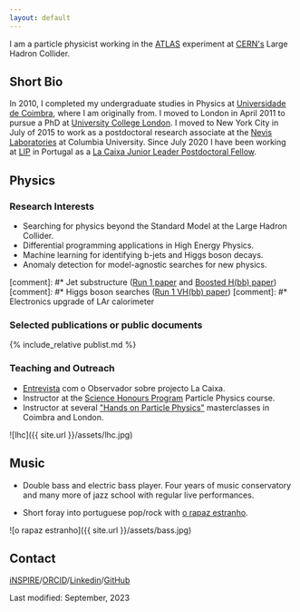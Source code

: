 ```yaml
---
layout: default
---
```


I am a particle physicist working in the [ATLAS](https://atlas.cern/) experiment at [CERN's](https://cern.ch/) Large Hadron Collider.

## Short Bio

In 2010, I completed my undergraduate studies in Physics at [Universidade de Coimbra](http://fisica.uc.pt/ax/main.php), where I am originally from. I moved to London in April 2011 to pursue a PhD at [University College London](http://www.hep.ucl.ac.uk/). I moved to New York City in July of 2015 to work as a postdoctoral research associate at the [Nevis Laboratories](https://www.nevis.columbia.edu/) at Columbia University.  Since July 2020 I have been working at [LIP](https://www.lip.pt/) in Portugal as a [La Caixa Junior Leader Postdoctoral Fellow](https://fundacionlacaixa.org/en/la-caixa-foundation-postdoctoral-junior-leader-fellowships-incoming).


## Physics

### Research Interests
* Searching for physics beyond the Standard Model at the Large Hadron Collider.
* Differential programming applications in High Energy Physics.
* Machine learning for identifying b-jets and Higgs boson decays.
* Anomaly detection for model-agnostic searches for new physics.

[comment]: #* Jet substructure ([Run 1 paper](https://arxiv.org/abs/1306.4945) and [Boosted H(bb) paper](https://arxiv.org/abs/1506.04973))
[comment]: #* Higgs boson searches ([Run 1 VH(bb) paper](https://arxiv.org/abs/1409.6212))
[comment]: #* Electronics upgrade of LAr calorimeter

### Selected publications or public documents
{% include_relative publist.md %}

### Teaching and Outreach

* [Entrevista](https://observador.pt/2021/02/01/ines-a-procura-da-nova-fisica/) com o Observador sobre projecto La Caixa.
* Instructor at the [Science Honours Program](http://www.columbia.edu/cu/shp/calendar.html) Particle Physics course.
* Instructor at several ["Hands on Particle Physics"](http://physicsmasterclasses.org/) masterclasses in Coimbra and London.

![lhc]({{ site.url }}/assets/lhc.jpg)

## Music

* Double bass and electric bass player. Four years of music conservatory and many more of jazz school with regular live performances. 

* Short foray into portuguese pop/rock with [o rapaz estranho](https://www.youtube.com/playlist?list=PLBFEFEBC70AE5B69F).

![o rapaz estranho]({{ site.url }}/assets/bass.jpg)

## Contact
[iNSPIRE](https://inspirehep.net/authors/1079140)/[ORCID](https://orcid.org/0000-0001-6156-1790)/[Linkedin](https://www.linkedin.com/in/inesochoa/)/[GitHub](https://github.com/inesochoa)


Last modified: September, 2023
